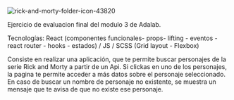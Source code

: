 ![rick-and-morty-folder-icon-43820](https://user-images.githubusercontent.com/70586226/100154746-617d9100-2ea6-11eb-8b64-93a522b5560c.png)

Ejercicio de evaluacion final del modulo 3 de Adalab.

Tecnologías:
React (componentes funcionales- props- lifting - eventos -react router - hooks - estados) / JS / SCSS (Grid layout - Flexbox)

Consiste en realizar una aplicación, que te permite buscar personajes de la serie Rick and Morty a partir de un Api. 
Si clickas en uno de los personajes, la pagina te permite acceder a más datos sobre el personaje seleccionado.
En caso de buscar un nombre de personaje no existente, se muestra un mensaje que te avisa de que no existe ese personaje.



